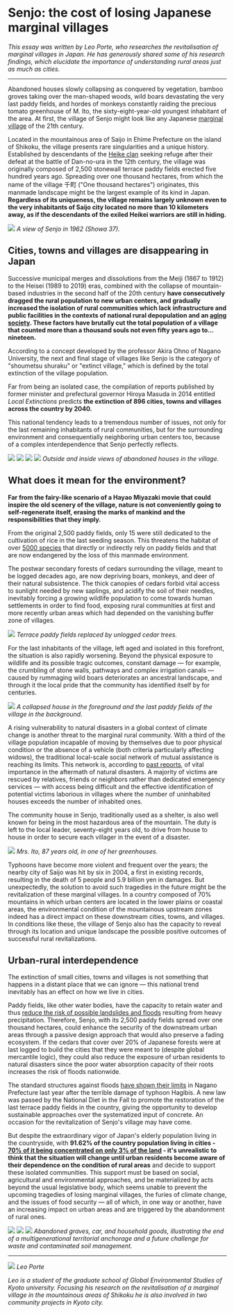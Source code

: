 # Senjo: the cost of losing Japanese marginal villages

_This essay was written by Leo Porte, who researches the revitalisation of marginal villages in Japan. He has generously shared some of his research findings, which elucidate the importance of understanding rural areas just as much as cities._

---

Abandoned houses slowly collapsing as conquered by vegetation, bamboo groves taking over the man-shaped woods, wild boars devastating the very last paddy fields, and hordes of monkeys constantly raiding the precious tomato greenhouse of M. Ito, the sixty-eight-year-old youngest inhabitant of the area. At first, the village of Senjo might look like any Japanese [marginal village](https://en.wikipedia.org/wiki/Genkai_sh%C5%ABraku) of the 21th century.  

Located in the mountainous area of Saijo in Ehime Prefecture on the island of Shikoku, the village presents rare singularities and a unique history. Established by descendants of the [Heike clan](https://www.japantimes.co.jp/community/2019/08/25/our-lives/island-festival-steeped-history/#.XkfzsCM9jIU) seeking refuge after their defeat at the battle of Dan-no-ura in the 12th century, the village was originally composed of 2,500 stonewall terrace paddy fields erected five hundred years ago. Spreading over one thousand hectares, from which the name of the village 千町 ("One thousand hectares") originates, this manmade landscape might be the largest example of its kind in Japan. **Regardless of its uniqueness, the village remains largely unknown even to the very inhabitants of Saijo city located no more than 10 kilometers away, as if the descendants of the exiled Heikei warriors are still in hiding.**

![](senjo46.jpg)
_A view of Senjo in 1962 (Showa 37)._

## Cities, towns and villages are disappearing in Japan

Successive municipal merges and dissolutions from the Meiji (1867 to 1912) to the Heisei (1989 to 2019) eras, combined with the collapse of mountain-based industries in the second half of the 20th century **have consecutively dragged the rural population to new urban centers, and gradually increased the isolation of rural communities which lack infrastructure and public facilities in the contexts of national rural depopulation and an [aging society](https://www.stat.go.jp/english/data/handbook/c0117.html). These factors have brutally cut the total population of a village that counted more than a thousand souls not even fifty years ago to... nineteen.**

According to a concept developed by the professor Akira Ohno of Nagano University, the next and final stage of villages like Senjo is the category of "shoumetsu shuraku" or "extinct village," which is defined by the total extinction of the village population.

Far from being an isolated case, the compilation of reports published by former minister and prefectural governor Hiroya Masuda in 2014 entitled _Local Extinctions_ predicts **the extinction of 896 cities, towns and villages across the country by 2040.**

This national tendency leads to a tremendous number of issues, not only for the last remaining inhabitants of rural communities, but for the surrounding environment and consequentially neighboring urban centers too, because of a complex interdependence that Senjo perfectly reflects. 

![](senjo22.JPG)
![](senjo7.JPG)
![](senjo16.JPG)
![](senjo44.JPG)
_Outside and inside views of abandoned houses in the village._

## What does it mean for the environment?

**Far from the fairy-like scenario of a Hayao Miyazaki movie that could inspire the old scenery of the village, nature is not conveniently going to self-regenerate itself, erasing the marks of mankind and the responsibilities that they imply.**

From the original 2,500 paddy fields, only 15 were still dedicated to the cultivation of rice in the last seeding season. This threatens the habitat of over [5000 species](https://www.researchgate.net/publication/236970878_Ecosystem_services_by_paddy_fields_as_substitutes_of_natural_wetlands_in_Japan) that directly or indirectly rely on paddy fields and that are now endangered by the loss of this manmade environment.

The postwar secondary forests of cedars surrounding the village, meant to be logged decades ago, are now depriving boars, monkeys, and deer of their natural subsistence. The thick canopies of cedars forbid vital access to sunlight needed by new saplings, and acidify the soil of their needles, inevitably forcing a growing wildlife population to come towards human settlements in order to find food, exposing rural communities at first and more recently urban areas which had depended on the vanishing buffer zone of villages.

![](senjo30.jpg)
_Terrace paddy fields replaced by unlogged cedar trees._

For the last inhabitants of the village, left aged and isolated in this forefront, the situation is also rapidly worsening. Beyond the physical exposure to wildlife and its possible tragic outcomes, constant damage — for example, the crumbling of stone walls, pathways and complex irrigation canals — caused by rummaging wild boars deteriorates an ancestral landscape, and through it the local pride that the community has identified itself by for centuries.

![](senjo13.JPG)
_A collapsed house in the foreground and the last paddy fields of the village in the background._

A rising vulnerability to natural disasters in a global context of climate change is another threat to the marginal rural community. With a third of the village population incapable of moving by themselves due to poor physical condition or the absence of a vehicle (both criteria particularly affecting widows), the traditional local-scale social network of mutual assistance is reaching its limits. This network is, according to [past reports](http://www.iitk.ac.in/nicee/wcee/article/0272.pdf), of vital importance in the aftermath of natural disasters. A majority of victims are rescued by relatives, friends or neighbors rather than dedicated emergency services — with access being difficult and the effective identification of potential victims laborious in villages where the number of uninhabited houses exceeds the number of inhabited ones.

The community house in Senjo, traditionally used as a shelter, is also well known for being in the most hazardous area of the mountain. The duty is left to the local leader, seventy-eight years old, to drive from house to house in order to secure each villager in the event of a disaster.

![](senjo37.jpg)
_Mrs. Ito, 87 years old, in one of her greenhouses._

Typhoons have become more violent and frequent over the years; the nearby city of Saijo was hit by six in 2004, a first in existing records, resulting in the death of 5 people and 5.9 billion yen in damages. But unexpectedly, the solution to avoid such tragedies in the future might be the revitalization of these marginal villages. In a country composed of 70% mountains in which urban centers are located in the lower plains or coastal areas, the environmental condition of the mountainous upstream zones indeed has a direct impact on these downstream cities, towns, and villages. In conditions like these, the village of Senjo also has the capacity to reveal through its location and unique landscape the possible positive outcomes of successful rural revitalizations. 

## Urban-rural interdependence

The extinction of small cities, towns and villages is not something that happens in a distant place that we can ignore — this national trend inevitably has an effect on how we live in cities.

Paddy fields, like other water bodies, have the capacity to retain water and thus [reduce the risk of possible landslides and floods](https://pdfs.semanticscholar.org/2735/8361565fec054472b6e06ca138b7f86f002c.pdf) resulting from heavy precipitation. Therefore, Senjo, with its 2,500 paddy fields spread over one thousand hectares, could enhance the security of the downstream urban areas through a passive design approach that would also preserve a fading ecosystem. If the cedars that cover over 20% of Japanese forests were at last logged to build the cities that they were meant to (despite global mercantile logic), they could also reduce the exposure of urban residents to natural disasters since the poor water absorption capacity of their roots increases the risk of floods nationwide. 

The standard structures against floods [have shown their limits](http://www.asahi.com/ajw/articles/AJ201910130015.html) in Nagano Prefecture last year after the terrible damage of typhoon Hagibis. A new law was passed by the National Diet in the Fall to promote the restoration of the last terrace paddy fields in the country, giving the opportunity to develop sustainable approaches over the systematized input of concrete. An occasion for the revitalization of Senjo's village may have come.

But despite the extraordinary vigor of Japan's elderly population living in the countryside, with **91.62% of the country population living in cities - [70% of it being concentrated on only 3% of the land](https://www.stat.go.jp/english/data/handbook/c0117.html) - it's unrealistic to think that the situation will change until urban residents become aware of their dependence on the condition of rural areas** and decide to support these isolated communities. This support must be based on social, agricultural and environmental approaches, and be materialized by acts beyond the usual legislative body, which seems unable to prevent the upcoming tragedies of losing marginal villages, the furies of climate change, and the issues of food security — all of which, in one way or another, have an increasing impact on urban areas and are triggered by the abandonment of rural ones.

![](senjo0.png)
![](senjo24.jpg)
![](senjo29.jpg)
_Abandoned graves, car, and household goods, illustrating the end of a multigenerational territorial anchorage and a future challenge for waste and contaminated soil management._
 
 ----

![](IMG20191212132341.jpg)
 _Leo Porte_

 _Leo is a student of the graduate school of Global Environmental Studies of Kyoto university. Focusing his research on the revitalisation of a marginal village in the mountainous areas of Shikoku he is also involved in two community projects in Kyoto city._
